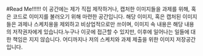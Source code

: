 #Read Me!!!!!!
이 공간에는 제가 직접 제작하거나, 캡처한 이미지들을 과제를 위해, 혹은 코드로 이미지를 불러오기 위해 마련한 공간입니다.
해당 이미지, 혹은 캡처된 이미지들은 과제나 스케치용을 제외하고 비상업적으로만 쓰이며, 
이미지 속 내용은 해당 내용의 저작권자에게 있습니다.누구나 이곳에 접근할 수 있지만, 이후에 일어나는 일들에 대한 책임은 지지 않습니다.
어디까지나 저의 스케치와 과제 제출을 위한 이미지 저장공간입니다.
